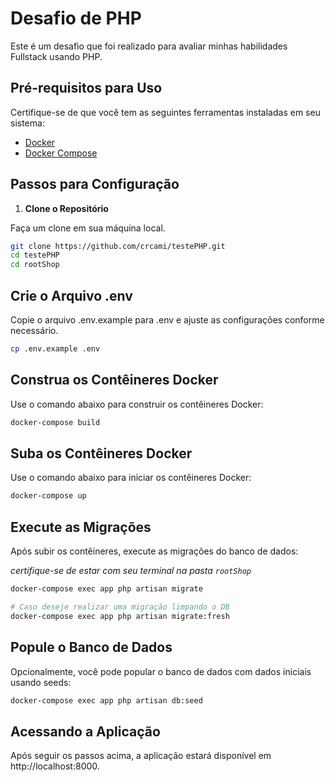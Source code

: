 # Desafio de PHP

Este é um desafio que foi realizado para avaliar minhas habilidades Fullstack usando PHP.

## Pré-requisitos para Uso

Certifique-se de que você tem as seguintes ferramentas instaladas em seu sistema:

- [Docker](https://www.docker.com/get-started)
- [Docker Compose](https://docs.docker.com/compose/install/)

## Passos para Configuração

1. **Clone o Repositório**

Faça um clone em sua máquina local.

```sh
git clone https://github.com/crcami/testePHP.git
cd testePHP
cd rootShop
```

## Crie o Arquivo .env

Copie o arquivo .env.example para .env e ajuste as configurações conforme necessário.

```sh
cp .env.example .env
```

## Construa os Contêineres Docker

Use o comando abaixo para construir os contêineres Docker:

```sh
docker-compose build
```
## Suba os Contêineres Docker

Use o comando abaixo para iniciar os contêineres Docker:

```sh
docker-compose up
```
## Execute as Migrações

Após subir os contêineres, execute as migrações do banco de dados:

*certifique-se de estar com seu terminal na pasta `rootShop`*

```sh
docker-compose exec app php artisan migrate

# Caso deseje realizar uma migração limpando o DB
docker-compose exec app php artisan migrate:fresh
```

## Popule o Banco de Dados

Opcionalmente, você pode popular o banco de dados com dados iniciais usando seeds:

```sh
docker-compose exec app php artisan db:seed
```

## Acessando a Aplicação

Após seguir os passos acima, a aplicação estará disponível em http://localhost:8000.